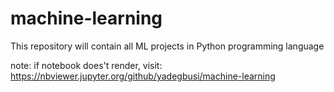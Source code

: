 # machine-learning
This repository will contain all ML projects in Python programming language

note: if notebook does't render, visit: https://nbviewer.jupyter.org/github/yadegbusi/machine-learning
